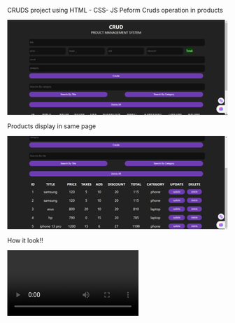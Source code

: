 CRUDS project using HTML - CSS- JS 
Peform Cruds operation in products

![input fields](cruds.png)

Products display in same page 

![products info](crud2.png)

How it look!!

![products info](cruds.mp4)